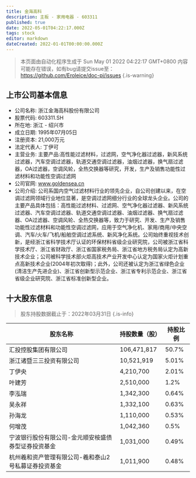 ```yaml
---
title: 金海高科
description: 主板 - 家用电器 - 603311
published: true
date: 2022-05-01T04:22:17.000Z
tags: stock
editor: markdown
dateCreated: 2022-01-01T00:00:00.000Z
---
```


> 本页面由自动化程序生成于 Sun May 01 2022 04:22:17 GMT+0800
> 内容可能存在错误，如有bug请提交issue至：https://github.com/Eroleice/doc-pi/issues
{.is-warning}

## 上市公司基本信息
- 公司名称: 浙江金海高科股份有限公司
- 股票代码: 603311.SH
- 所在地: 浙江 - 绍兴市
- 成立日期: 1995年07月05日
- 注册资本: 21,000万元
- 法定代表人: 丁伊可
- 主营业务: 主要产品:高性能过滤材料，过滤网，空气净化器过滤器，新风系统过滤器，汽车空调过滤器，轨道交通空调过滤器，油烟过滤器，换气扇过滤器，OA过滤器，空调风轮，全热交换器等研究，开发，生产及销售功能性过滤材料和功能性空调过滤网
- 公司官网: www.goldensea.cn
- 公司介绍: 公司系国内空气过滤材料行业的领先企业，自公司创建以来，在空调过滤网领域行业地位显著，是空调过滤网细分行业的全球龙头企业。公司的主要产品具体包括：高性能过滤材料、过滤网、空气净化器过滤器、新风系统过滤器、汽车空调过滤器、轨道交通空调过滤器、油烟过滤器、换气扇过滤器、OA过滤器、空调风轮、全热交换器等，致力于研究、开发、生产及销售功能性过滤材料和功能性空调过滤网，应用于空气净化机、家用/商用/中央空调、汽车/火车/飞机/船舶空调过滤系统、新风净化系统。公司始终重视技术创新，是经浙江省科学技术厅认证的环保材料省级企业研究院，公司被浙江省科学技术厅、浙江省财政厅、浙江省国家税务局、浙江省地方税务局认定为高新技术企业；公司被科学技术部火炬高技术产业开发中心认定为国家火炬计划重点高新技术企业(2004年初次取得)；此外，公司还被认定为浙江省绿色企业(清洁生产先进企业)、浙江省创新型示范企业、浙江省专利示范企业、浙江省省级企业研究院、浙江省标准创新型企业。


## 十大股东信息
> 股东持股数据截止于：2022年03月31日
{.is-info}

| 股东名称 | 持股数量（股） | 持股比例 |
| --- | --- | --- |
| 汇投控股集团有限公司 | 106,471,817 | 50.7% |
| 浙江诸暨三三投资有限公司 | 10,521,919 | 5.01% |
| 丁伊央 | 4,210,700 | 2.01% |
| 叶建芳 | 2,510,000 | 1.2% |
| 李泓瑞 | 1,342,300 | 0.64% |
| 吴永祥 | 1,332,100 | 0.63% |
| 孙海龙 | 1,110,000 | 0.53% |
| 何增茂 | 1,042,360 | 0.5% |
| 宁波银行股份有限公司-金元顺安桉盛债券型证券投资基金 | 1,031,000 | 0.49% |
| 杭州羲和资产管理有限公司-羲和泰山2号私募证券投资基金 | 1,011,900 | 0.48% |




